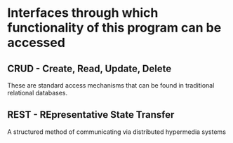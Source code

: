 # Interfaces through which functionality of this program can be accessed

## CRUD - Create, Read, Update, Delete

These are standard access mechanisms that can be found in traditional relational databases.

## REST - REpresentative State Transfer

A structured method of communicating via distributed hypermedia systems


